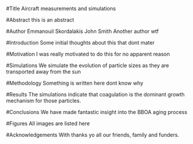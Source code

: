 #Title
Aircraft measurements and simulations

#Abstract
this is an abstract

#Author
Emmanouil Skordalakis
John Smith
Another author wtf

#Introduction
Some initial thoughts about this that dont mater

#Motivation
I was really motivated to do this for no apparent reason

#Simulations
We simulate the evolution of particle sizes as they are
transported  away from the sun

#Methodology
Something is written here dont know why

#Results
The simulations indicate that coagulation is the dominant
growth mechanism for those particles.

#Conclusions
We have made fantastic insight into the BBOA aging process

#Figures
All images are listed here

#Acknowledgements
With thanks yo all our friends, family and funders.
